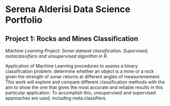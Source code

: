 # Serena Alderisi Data Science Portfolio

## Project 1: Rocks and Mines Classification
_Machine Learning Project: Sonar dataset classification. Supervised, metaclassifiers and unsupervised algorithm in R._

Application of Machine Learning procedures to assess a binary classification problem: determine whether an object is a mine or a rock given the strength of sonar returns at different angles of measuremement.
This work will explore and compare different classification methods with the aim to show the one that gives the most accurate and reliable results in this particular application. To accomplish this, unsupervised and supervised approaches are used, including meta classifiers.
